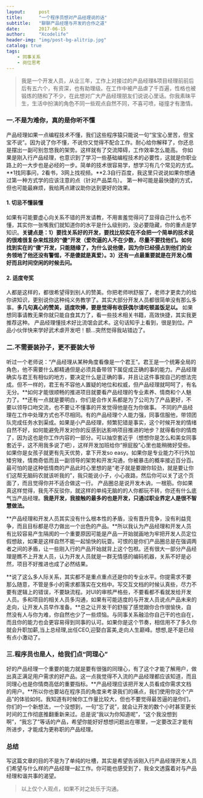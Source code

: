 ```yaml
---
layout:     post
title:      "一个程序员想对产品经理说的话"
subtitle:   "聊聊产品经理与开发的合作之道"
date:       2017-06-15
author:     "Xcodelife"
header-img: "img/post-bg-alitrip.jpg"
catalog: true
tags:
    - 同事关系
    - 岗位思考
---
```

>我是一个开发人员，从业三年，工作上对接过的产品经理&项目经理前前后后有五六个，有资深，也有助理级。在工作中被产品虐了千百遍，性格也被锻炼的随和了不少，在此想对广大产品经理朋友们说说心里话。你我素昧平生，生活中扮演的角色不同一些观点自然不同，不喜可喷，碰撞才有激情。 


### 一.不是为难你，真的是你听不懂

产品经理如果一点编程技术不懂，我们这些程序猿只能说一句“宝宝心里苦，但宝宝不说”。因为说了你不懂，不说你又觉得不配合工作。耐心给你解释了，你还总是摆出一副可别忽悠我的架势。这样就有了交流障碍，工作效率怎么能高。 
你如果是刚入行产品经理，也意识到了学习一些基础编程技术的必要性，这就是你职业路上的一大步也是必经的一步。简单的技术很容易学，想学习有几个常见的方式。**1找同事问，2看书，3网上找视频。**2.3自行百度，我这里只说说如果你想通过第一种方式学的应该注意的点（针对产品菜鸟）。 第一种可能是最快捷的方式，但也可能最麻烦，我给两点建议助你达到更好的效果。 

#### 1. 切忌不懂装懂
如果有可能要虚心向关系不错的开发请教，不用害羞觉得问了显得自己什么也不懂，其实你一张嘴我们就知道你的水平是什么级别的，没必要隐藏，你的重点是学知识。**关键点是：1）要找关系好的开发，要找比较实在不会把一个简单的技术说的很难很复杂来炫技的“傻”开发（爱吹逼的人不在少数，尽量不要找他们。如何找到实在的“傻”开发，只能随缘了，为什么说他傻，因为你已经侵占到他们的业务领地了他还没有警惕，不是傻就是真爱）。3）还有一点最重要就是在开发心情好而且时间空闲的时候去问。**
#### 2. 适度夸奖 
人都是这样的，都很希望得到别人的赞美。你把老师哄舒服了，老师才更卖力的给你讲知识，更别说你这种纯义务教学了。其实大部分开发人员都很简单没有那么多事。**多几句真心的赞美，适度吹捧，要是觉得有收获偶尔请吃顿盖饭足以。**
如果想同事请教无果你就只能自食其力了，看一些技术相关书籍，高效快捷，其实我更推荐这种。 
产品经理懂技术好比流氓会武术。这句话知乎上看到，很是到位。产品小伙伴快来学好武术虐开发吧！额...突然觉得我站错边了。

### 二.不需要装孙子，更不要装大爷

听过一个老师说：“产品经理从某种角度看像是一个君王”。君王是一个统筹全局的角色，他不需要什么都精通但是必须具备带领下属促成正确的事的能力。产品经理确实与君王有相似的地方，要决定什么是正确的事，并且让这件事按自己的想法完成。但不一样的，君王有不容他人置疑的地位和权威，但产品经理就呵呵了，有名无分。**如何才能很顺畅的推进项目就要看产品经理的专业素养、情商和个人魅力了。**还有一点就是要明白，你们是合作关系都是为了公司为了产品更好，不要以领导口吻交流，也不要让不懂事的开发觉得他是在为你做事。 
不同的产品经理在工作中处理方式也不尽相同。有的产品经理个人能力强，同事信服他，带领团队完成任务水到渠成。如果是小产品经理，频繁犯错是事实，这个时候开发的情绪自然不好，如何能避免开发对你的反感到达影响项目推进的地步？就得看你的情商了，因为这也是你工作内容的一部分。可以抽空套近乎（想想你是怎么和美女同事套近乎，这不用我多说了吧），这样开发加班给你“擦屁股”心里也能稍微好受些。如果你是女孩子就更有先天优势，拿下开发so easy。如果你是专业能力不行外加矮穷矬，情商奇低而且一副领导的架势和开发沟通，你被暴击的概率接近百分百。最可怕的是这种低情商的产品此时心里想的是“老子就是要跟你较劲，就是要让你们这帮无脑码农就该听我的”，我只能说小子，小心夜路，然后你可以关了这个页面了，而且觉得你并不适合做这一行。 
产品圈总是说开发木讷，一根筋。你如果真这样觉得，我先不反驳你，就这样的单纯无脑的的人你都玩不转，你还有什么底气当产品经理。**我是开发，我接触的最多的也是开发，只通过职业界定人是很不智慧做法。**

**产品经理和开发人员其实没有什么根本性的矛盾，没有晋升竞争，没有利益竞争，而且目标都是尽力做出一个出色的产品。**所以我认为产品经理和开发人员有比较容易产生隔阂的一个重要原因可能是产品一开始就画地为牢把开发人员定位假想敌，如果是这样自然不能一起愉快的玩耍。可恨的是你们产品圈总是在强调两者之间的矛盾，让一些刚入行的产品开始就背上这个包袱。还有很大一部分产品经理是瞧不上开发人员，认为开发人员就是一群无情感的编码机器，关系不好是必然，项目不好推进也成了必然结果。 

**说了这么多人际关系，其实都不是重点重点还是你的专业水平。你提需求不要那么随意，不管是多小的需求都落实在文档中。写交互文档的时候认真些，尽力不要有逻辑上的错误，不要缺流程。对UI的审核严格些，不要看都不看就发给开发人员。多和项目的相关人员多沟通，如果有可能适度的与开发人员说点产品未来的走向，让开发人员早作准备。**总之让开发干的舒服了感觉跟你合作很愉快，自然没有人与你为难，你自然也少了一些烦恼。与同事关系融洽你自己干的也自在，而且你的能力也会更容易得到同事的认可。如果你是这个节奏，相信用不了多久你就会升职加薪,当上总经理,出任CEO,迎娶白富美,走向人生巅峰。想想,是不是已经有点小激动了。 

### 三.程序员也是人，给我们点“同理心”

好的产品经理一个重要的能力就是要有很强的同理心，有了这个才能了解用户，做出真正满足用户需求的好产品。这一点我觉得不入流的产品经理都应该知道，而且同理心也是你情商高低的重要指标。**产品经理应该把开发人员看成你需求文档的用户。**所以你也要站在程序员的角度来考录我们的痛点，我们使用你这个“产品”的体验如何。我知道有时候你工作量比较大，但也不要觉得最苦逼的是你们，你们的一个新想法，一个没想到，一句“忘了说”，就会让开发的数个小时甚至更长时间的工作彻底推翻重新来过。总是说“我以为你知道呢”，“这个我没想到啊”，“我忘了”等话的产品，希望你能好好想想问题出在哪里，一定要改正才能有所进步，才能成为更称职的产品经理。 

### 总结

写这篇文章的目的不是为了单纯的吐槽，其实是希望告诉刚入行产品经理开发人员们希望与什么样的产品经理一起工作。你可能也感受到了，我全文透露着对与产品经理和谐共事的渴望。 

>以上仅个人观点，如果不对之处乐于沟通。 


